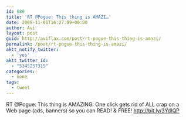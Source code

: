 ```yaml
---
id: 689
title: 'RT @Pogue: This thing is AMAZI…'
date: 2009-11-01T16:27:09+00:00
author: Avi
layout: post
guid: http://aviflax.com/post/rt-pogue-this-thing-is-amazi/
permalink: /post/rt-pogue-this-thing-is-amazi/
aktt_notify_twitter:
  - 'yes'
aktt_twitter_id:
  - "5345257315"
categories:
  - none
tags:
  - tweet
---
```

RT @Pogue: This thing is AMAZING: One click gets rid of ALL crap on a Web page (ads, banners) so you can READ! & FREE! <a href="http://bit.ly/3YdIQP" rel="nofollow">http://bit.ly/3YdIQP</a>